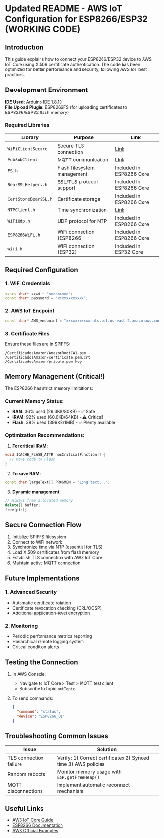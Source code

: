 # Updated README - AWS IoT Configuration for ESP8266/ESP32 (WORKING CODE)

## Introduction
This guide explains how to connect your ESP8266/ESP32 device to AWS IoT Core using X.509 certificate authentication. The code has been optimized for better performance and security, following AWS IoT best practices.

## Development Environment
**IDE Used**: Arduino IDE 1.8.10  
**File Upload Plugin**: ESP8266FS (for uploading certificates to ESP8266/ESP32 flash memory)  

### Required Libraries
| Library | Purpose | Link |
|---------|---------|------|
| `WiFiClientSecure` | Secure TLS connection | [Link](https://github.com/esp8266/Arduino) |
| `PubSubClient` | MQTT communication | [Link](https://github.com/knolleary/pubsubclient) |
| `FS.h` | Flash filesystem management | Included in ESP8266 Core |
| `BearSSLHelpers.h` | SSL/TLS protocol support | Included in ESP8266 Core |
| `CertStoreBearSSL.h` | Certificate storage | Included in ESP8266 Core |
| `NTPClient.h` | Time synchronization | [Link](https://github.com/arduino-libraries/NTPClient) |
| `WiFiUdp.h` | UDP protocol for NTP | Included in ESP8266 Core |
| `ESP8266WiFi.h` | WiFi connection (ESP8266) | Included in ESP8266 Core |
| `WiFi.h` | WiFi connection (ESP32) | Included in ESP32 Core |

## Required Configuration

### 1. WiFi Credentials
```cpp
const char* ssid = "xxxxxxxxx";
const char* password = "xxxxxxxxxxxx";
```

### 2. AWS IoT Endpoint
```cpp
const char* AWS_endpoint = "xxxxxxxxxxx-ats.iot.us-east-2.amazonaws.com";
```

### 3. Certificate Files
Ensure these files are in SPIFFS:
```
/CertificadosAmazon/AmazonRootCA1.pem
/CertificadosAmazon/certificate.pem.crt 
/CertificadosAmazon/private.pem.key
```

## Memory Management (Critical!)
The ESP8266 has strict memory limitations:

### Current Memory Status:
- **RAM**: 36% used (29.3KB/80KB) - ✅ Safe
- **IRAM**: 92% used (60.6KB/64KB) - ⚠️ Critical!
- **Flash**: 38% used (399KB/1MB) - ✅ Plenty available

### Optimization Recommendations:
1. **For critical IRAM**:
```cpp
void ICACHE_FLASH_ATTR nonCriticalFunction() {
  // Move code to Flash
}
```

2. **To save RAM**:
```cpp
const char largeText[] PROGMEM = "Long text...";
```

3. **Dynamic management**:
```cpp
// Always free allocated memory
delete[] buffer; 
free(ptr);
```

## Secure Connection Flow
1. Initialize SPIFFS filesystem
2. Connect to WiFi network
3. Synchronize time via NTP (essential for TLS)
4. Load X.509 certificates from flash memory
5. Establish TLS connection with AWS IoT Core
6. Maintain active MQTT connection

## Future Implementations
### 1. Advanced Security
- Automatic certificate rotation
- Certificate revocation checking (CRL/OCSP)
- Additional application-level encryption

### 2. Monitoring
- Periodic performance metrics reporting
- Hierarchical remote logging system
- Critical condition alerts

## Testing the Connection
1. In AWS Console:
   - Navigate to IoT Core > Test > MQTT test client
   - Subscribe to topic `outTopic`

2. To send commands:
   ```json
   {
     "command": "status",
     "device": "ESP8266_01"
   }
   ```

## Troubleshooting Common Issues
| Issue | Solution |
|-------|----------|
| TLS connection failure | Verify: 1) Correct certificates 2) Synced time 3) AWS policies |
| Random reboots | Monitor memory usage with `ESP.getFreeHeap()` |
| MQTT disconnections | Implement automatic reconnect mechanism |

## Useful Links
- [AWS IoT Core Guide](https://docs.aws.amazon.com/iot/latest/developerguide/what-is-aws-iot.html)
- [ESP8266 Documentation](https://arduino-esp8266.readthedocs.io/en/latest/)
- [AWS Official Examples](https://github.com/aws-samples/aws-iot-esp8266-examples)
